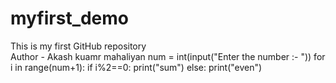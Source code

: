 # myfirst_demo
This is my first GitHub repository
<br>
Author - Akash kuamr mahaliyan
num = int(input("Enter the number :- "))
for i in range(num+1):
  if i%2==0:
    print("sum")
  else:
    print("even")
